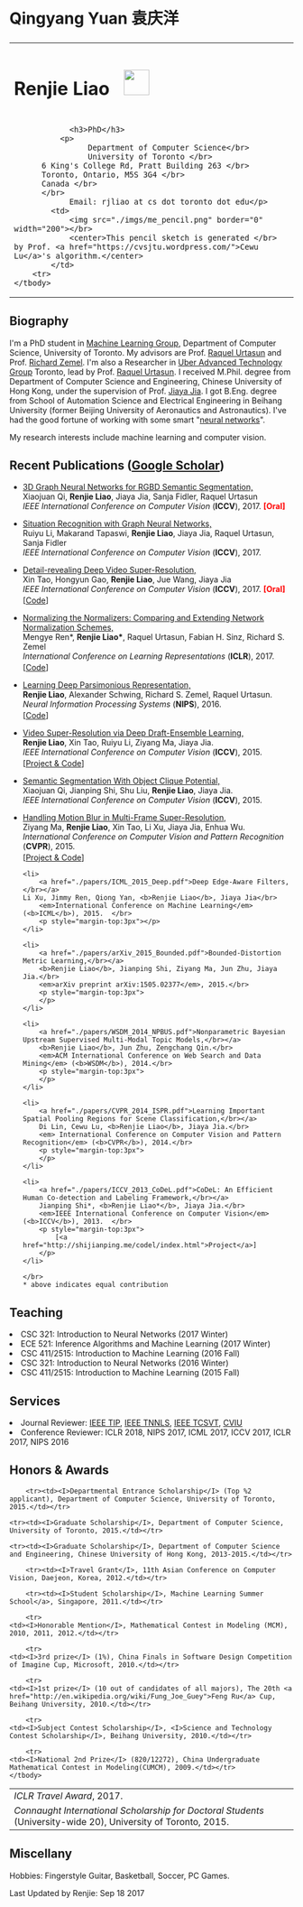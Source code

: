 # Qingyang Yuan 袁庆洋
<head>
<link rel="shortcut icon" href="./imgs/myIcon.jpg">
<meta http-equiv="Content-Type" content="text/html;charset=utf-8" />
<meta name="keywords" content="Renjie Liao, Liao Renjie, CS, Machine Learning, Computer Vision, UofT, University of Toronto">
<meta name="description" content="Renjie Liao's home page">
<link rel="stylesheet" href="./css/jemdoc.css" type="text/css" />
<title>Renjie Liao</title>
<script>
  (function(i,s,o,g,r,a,m){i['GoogleAnalyticsObject']=r;i[r]=i[r]||function(){
  (i[r].q=i[r].q||[]).push(arguments)},i[r].l=1*new Date();a=s.createElement(o),
  m=s.getElementsByTagName(o)[0];a.async=1;a.src=g;m.parentNode.insertBefore(a,m)
  })(window,document,'script','https://www.google-analytics.com/analytics.js','ga');

  ga('create', 'UA-99569700-1', 'auto');
  ga('send', 'pageview');

</script>
</head>
<body >

<div id="layout-content" style="margin-top:25px">

<table>
	<tbody>
		<tr>
			<td width="670">
				<div id="toptitle">
					<h1>Renjie Liao &nbsp <img src="./imgs/lrj_chinese.png" height="45px" style="margin-bottom:-10px"><h1>
				</div>

				<h3>PhD</h3>
			  <p>
					Department of Computer Science</br>
					University of Toronto </br>
          6 King's College Rd, Pratt Building 263 </br>
          Toronto, Ontario, M5S 3G4 </br>
          Canada </br>
          </br>
				Email: rjliao at cs dot toronto dot edu</p>
			<td>
				<img src="./imgs/me_pencil.png" border="0" width="200"></br>
				<center>This pencil sketch is generated </br> by Prof. <a href="https://cvsjtu.wordpress.com/">Cewu Lu</a>'s algorithm.</center>
			</td>
		<tr>
	</tbody>
</table>

<h2>Biography</h2>
<p>
  I'm a PhD student in <a href="http://learning.cs.toronto.edu/">Machine Learning Group</a>, Department of Computer Science, University of Toronto. My advisors are Prof. <a href="http://www.cs.toronto.edu/~urtasun/">Raquel Urtasun</a> and Prof. <a href="http://www.cs.toronto.edu/~zemel/inquiry/home.php">Richard Zemel</a>. I'm also a Researcher in <a href="https://www.uber.com/info/atg/">Uber Advanced Technology Group</a> Toronto, lead by Prof. <a href="http://www.cs.toronto.edu/~urtasun/">Raquel Urtasun</a>. I received M.Phil. degree from Department of Computer Science and Engineering, Chinese University of Hong Kong, under the supervision of Prof. <a href="http://www.cse.cuhk.edu.hk/~leojia/">Jiaya Jia</a>. I got B.Eng. degree from School of Automation Science and Electrical Engineering in Beihang University (former Beijing University of Aeronautics and Astronautics). I've had the good fortune of working with some smart "<a href="./coworkers.html">neural networks</a>". </p>

<p>My research interests include machine learning and computer vision.</p>

<h2>Recent Publications (<a href="http://scholar.google.com/citations?user=2wrS35MAAAAJ&hl=en&oi=ao">Google Scholar</a>)</h2>
<ul>

  <li>
    <a href="./papers/iccv_2017_3DGNN.pdf">3D Graph Neural Networks for RGBD Semantic Segmentation,</br></a>
    Xiaojuan Qi, <b>Renjie Liao</b>, Jiaya Jia, Sanja Fidler, Raquel Urtasun</br>
    <em>IEEE International Conference on Computer Vision</em> (<b>ICCV</b>), 2017. <b><font color="red">[Oral]</font></b> </br>
    <p style="margin-top:3px"></p>
  </li>

  <li>
    <a href="./papers/iccv_2017_situation.pdf">Situation Recognition with Graph Neural Networks,</br></a>
    Ruiyu Li, Makarand Tapaswi, <b>Renjie Liao</b>, Jiaya Jia, Raquel Urtasun, Sanja Fidler</br>
    <em>IEEE International Conference on Computer Vision</em> (<b>ICCV</b>), 2017. </br>
    <p style="margin-top:3px"></p>  
  </li>

  <li>
    <a href="./papers/iccv_2017_detail_SR.pdf">Detail-revealing Deep Video Super-Resolution,</br></a>
    Xin Tao, Hongyun Gao, <b>Renjie Liao</b>, Jue Wang, Jiaya Jia</br>
    <em>IEEE International Conference on Computer Vision</em> (<b>ICCV</b>), 2017. <b><font color="red">[Oral]</font></b> </br>
    <p style="margin-top:3px">
      [<a href="https://github.com/jiangsutx/SPMC_VideoSR">Code</a>]
    </p>      
  </li>

  <li>
    <a href="./papers/arXiv_2016_Normalization.pdf">Normalizing the Normalizers: Comparing and Extending Network Normalization Schemes,</br></a>
    Mengye Ren*, <b>Renjie Liao*</b>, Raquel Urtasun, Fabian H. Sinz, Richard S. Zemel</br>
    <em>International Conference on Learning Representations</em> (<b>ICLR</b>), 2017. </br>
    <p style="margin-top:3px">
      [<a href="https://github.com/renmengye/div-norm">Code</a>]
    </p>
  </li>

  <li>
    <a href="./papers/NIPS_2016_Parsimonious.pdf">Learning Deep Parsimonious Representation,</br></a>
    <b>Renjie Liao</b>, Alexander Schwing, Richard S. Zemel, Raquel Urtasun.</br>
    <em>Neural Information Processing Systems</em> (<b>NIPS</b>), 2016.  </br>
    <p style="margin-top:3px">
      [<a href="https://github.com/lrjconan/deep_parsimonious">Code</a>]
    </p>
  </li>

  <li>
    <a href="./papers/ICCV_2015_Video.pdf">Video Super-Resolution via Deep Draft-Ensemble Learning,</br></a>
    <b>Renjie Liao</b>, Xin Tao, Ruiyu Li, Ziyang Ma, Jiaya Jia.</br>
    <em>IEEE International Conference on Computer Vision</em> (<b>ICCV</b>), 2015.  </br>
    <p style="margin-top:3px">
      [<a href="http://www.cse.cuhk.edu.hk/leojia/projects/DeepSR/">Project & Code</a>]
    </p>
  </li>

  <li>
    <a href="./papers/ICCV_2015_Semantic.pdf">Semantic Segmentation With Object Clique Potential,</br></a>
    Xiaojuan Qi, Jianping Shi, Shu Liu, <b>Renjie Liao</b>, Jiaya Jia.</br>
    <em>IEEE International Conference on Computer Vision</em> (<b>ICCV</b>), 2015.  </br>
    <p style="margin-top:3px"></p>
  </li>

  <li>
    <a href="./papers/CVPR_2015_Handling.pdf">Handling Motion Blur in Multi-Frame Super-Resolution,</br></a>
    Ziyang Ma, <b>Renjie Liao</b>, Xin Tao, Li Xu, Jiaya Jia, Enhua Wu.</br>
    <em>International Conference on Computer Vision and Pattern Recognition</em> (<b>CVPR</b>), 2015.  </br>
    <p style="margin-top:3px">
      [<a href="http://www.cse.cuhk.edu.hk/~leojia/projects/mfsr/index.html">Project & Code</a>]
    </p>
  </li>

	<li>
		<a href="./papers/ICML_2015_Deep.pdf">Deep Edge-Aware Filters,</br></a>
    Li Xu, Jimmy Ren, Qiong Yan, <b>Renjie Liao</b>, Jiaya Jia</br>
		<em>International Conference on Machine Learning</em> (<b>ICML</b>), 2015.  </br>
		<p style="margin-top:3px"></p>
	</li>

	<li>
		<a href="./papers/arXiv_2015_Bounded.pdf">Bounded-Distortion Metric Learning,</br></a>
		<b>Renjie Liao</b>, Jianping Shi, Ziyang Ma, Jun Zhu, Jiaya Jia.</br>
		<em>arXiv preprint arXiv:1505.02377</em>, 2015.</br>
		<p style="margin-top:3px">
		</p>
	</li>

	<li>
		<a href="./papers/WSDM_2014_NPBUS.pdf">Nonparametric Bayesian Upstream Supervised Multi-Modal Topic Models,</br></a>
		<b>Renjie Liao</b>, Jun Zhu, Zengchang Qin.</br>
		<em>ACM International Conference on Web Search and Data Mining</em> (<b>WSDM</b>), 2014.</br>
		<p style="margin-top:3px">
		</p>
	</li>

	<li>
		<a href="./papers/CVPR_2014_ISPR.pdf">Learning Important Spatial Pooling Regions for Scene Classification,</br></a>
		Di Lin, Cewu Lu, <b>Renjie Liao</b>, Jiaya Jia.</br>
		<em> International Conference on Computer Vision and Pattern Recognition</em> (<b>CVPR</b>), 2014.</br>
		<p style="margin-top:3px">
		</p>
	</li>

	<li>
		<a href="./papers/ICCV_2013_CoDeL.pdf">CoDeL: An Efficient Human Co-detection and Labeling Framework,</br></a>
		Jianping Shi*, <b>Renjie Liao*</b>, Jiaya Jia.</br>
		<em>IEEE International Conference on Computer Vision</em> (<b>ICCV</b>), 2013.  </br>
		<p style="margin-top:3px">
			[<a href="http://shijianping.me/codel/index.html">Project</a>]
		</p>
	</li>

<!--   <li>
		<a href="./papers/ACCV_2012_SR.pdf">Image Super-Resolution Using Local Learnable Kernel Regression,</br></a>
		<b>Renjie Liao</b>, Zengchang Qin.</br>
		<em>Asian Conference on Computer Vision</em> (<b>ACCV</b>), 2012.  </br>
		<p style="margin-top:3px">
			[<a href="./code/SR_LLKR.zip">Code</a>]
		</p>
	</li> -->

    </br>
    * above indicates equal contribution
</ul>

<h2>Teaching</h2>
    <li> CSC 321: Introduction to Neural Networks (2017 Winter) </li>
    <li> ECE 521: Inference Algorithms and Machine Learning (2017 Winter) </li>
    <li> CSC 411/2515: Introduction to Machine Learning (2016 Fall) </li>
    <li> CSC 321: Introduction to Neural Networks (2016 Winter) </li>
    <li> CSC 411/2515: Introduction to Machine Learning (2015 Fall) </li>

<h2>Services</h2>
    <li> Journal Reviewer: <a href="http://ieeexplore.ieee.org/xpl/RecentIssue.jsp?punumber=83">IEEE TIP</a>, <a href="http://ieeexplore.ieee.org/xpl/RecentIssue.jsp?punumber=5962385">IEEE TNNLS</a>, <a href="http://ieeexplore.ieee.org/xpl/RecentIssue.jsp?punumber=76">IEEE TCSVT</a>, <a href="https://www.journals.elsevier.com/computer-vision-and-image-understanding/">CVIU</a> </li>
    <li> Conference Reviewer: ICLR 2018, NIPS 2017, ICML 2017, ICCV 2017, ICLR 2017, NIPS 2016 </li>

<h2>Honors & Awards</h2>
<table style="border-spacing:2px">
	</tbody>
		<tr><td><I>ICLR Travel Award</I>, 2017.</td></tr>
		<tr><td><I>Connaught International Scholarship for Doctoral Students</I> (University-wide 20), University of Toronto, 2015.</td></tr>

		<tr><td><I>Departmental Entrance Scholarship</I> (Top %2 applicant), Department of Computer Science, University of Toronto, 2015.</td></tr>

    <tr><td><I>Graduate Scholarship</I>, Department of Computer Science, University of Toronto, 2015.</td></tr>

    <tr><td><I>Graduate Scholarship</I>, Department of Computer Science and Engineering, Chinese University of Hong Kong, 2013-2015.</td></tr>

		<tr><td><I>Travel Grant</I>, 11th Asian Conference on Computer Vision, Daejeon, Korea, 2012.</td></tr>

		<tr><td><I>Student Scholarship</I>, Machine Learning Summer School</a>, Singapore, 2011.</td></tr>

		<tr>
    <td><I>Honorable Mention</I>, Mathematical Contest in Modeling (MCM), 2010, 2011, 2012.</td></tr>

		<tr>
    <td><I>3rd prize</I> (1%), China Finals in Software Design Competition of Imagine Cup, Microsoft, 2010.</td></tr>

		<tr>
    <td><I>1st prize</I> (10 out of candidates of all majors), The 20th <a href="http://en.wikipedia.org/wiki/Fung_Joe_Guey">Feng Ru</a> Cup, Beihang University, 2010.</td></tr>

		<tr>
    <td><I>Subject Contest Scholarship</I>, <I>Science and Technology Contest Scholarship</I>, Beihang University, 2010.</td></tr>

		<tr>
    <td><I>National 2nd Prize</I> (820/12272), China Undergraduate Mathematical Contest in Modeling(CUMCM), 2009.</td></tr>
	</tbody>
</table>

<h2>Miscellany</h2>
<p>Hobbies: Fingerstyle Guitar, Basketball, Soccer, PC Games.</p>

<p>Last Updated by Renjie: Sep 18 2017</p>
<div id="footer">
	<div id="footer-text"></div>
</div>
</div>
</body>
</html>

